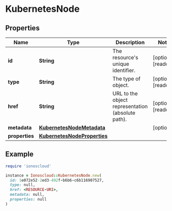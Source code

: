# KubernetesNode

## Properties

| Name | Type | Description | Notes |
| ---- | ---- | ----------- | ----- |
| **id** | **String** | The resource&#39;s unique identifier. | [optional][readonly] |
| **type** | **String** | The type of object. | [optional][readonly] |
| **href** | **String** | URL to the object representation (absolute path). | [optional][readonly] |
| **metadata** | [**KubernetesNodeMetadata**](KubernetesNodeMetadata.md) |  | [optional] |
| **properties** | [**KubernetesNodeProperties**](KubernetesNodeProperties.md) |  |  |

## Example

```ruby
require 'ionoscloud'

instance = Ionoscloud::KubernetesNode.new(
  id: 1e072e52-2ed3-492f-b6b6-c6b116907527,
  type: null,
  href: <RESOURCE-URI>,
  metadata: null,
  properties: null
)
```

